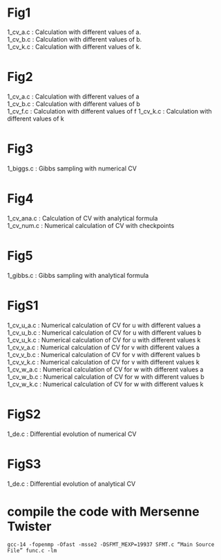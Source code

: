 # Fig1  
1\_cv\_a.c : Calculation with different values of a.  
1\_cv\_b.c : Calculation with different values of b.  
1\_cv\_k.c : Calculation with different values of k. 

# Fig2　  
1\_cv\_a.c : Calculation with different values of a  
1\_cv\_b.c : Calculation with different values of b  
1\_cv\_f.c : Calculation with different values of f
1\_cv\_k.c : Calculation with different values of k

# Fig3　  
1\_biggs.c : Gibbs sampling with numerical CV  

# Fig4　  
1\_cv\_ana.c : Calculation of CV with analytical formula  
1\_cv\_num.c : Numerical calculation of CV with checkpoints

# Fig5　 
1\_gibbs.c : Gibbs sampling with analytical formula  

# FigS1　 
1\_cv\_u\_a.c : Numerical calculation of CV for u with different values a   
1\_cv\_u\_b.c : Numerical calculation of CV for u with different values b   
1\_cv\_u\_k.c : Numerical calculation of CV for u with different values k   
1\_cv\_v\_a.c : Numerical calculation of CV for v with different values a   
1\_cv\_v\_b.c : Numerical calculation of CV for v with different values b   
1\_cv\_v\_k.c : Numerical calculation of CV for v with different values k   
1\_cv\_w\_a.c : Numerical calculation of CV for w with different values a   
1\_cv\_w\_b.c : Numerical calculation of CV for w with different values b   
1\_cv\_w\_k.c : Numerical calculation of CV for w with different values k  

# FigS2　 
1\_de.c : Differential evolution of numerical CV  

# FigS3　  
1_de.c : Differential evolution of analytical CV  

# compile the code with Mersenne Twister
```
gcc-14 -fopenmp -Ofast -msse2 -DSFMT_MEXP=19937 SFMT.c “Main Source File” func.c -lm
```

